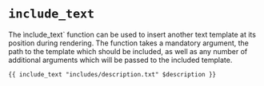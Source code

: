 # `include_text`

The ìnclude_text` function can be used to insert another text template at its position during rendering. The function takes a mandatory argument, the path to the template which should be included, as well as any number of additional arguments which will be passed to the included template.

```
{{ include_text "includes/description.txt" $description }}
```
